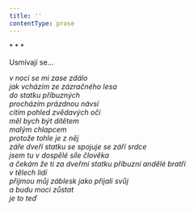 ```yaml
---
title: ''
contentType: prose
---
```


\* \* \*

Usmívají se…

_v noci se mi zase zdálo  
jak vcházím ze zázračného lesa  
do statku příbuzných  
procházím prázdnou návsí  
cítím pohled zvědavých očí  
měl bych být dítětem  
malým chlapcem  
protože tohle je z něj  
záře dveří statku se spojuje se září srdce  
jsem tu v dospělé síle člověka  
a čekám že ti za dveřmi statku příbuzní andělé bratři  
v tělech lidí  
přijmou můj záblesk jako přijali svůj  
a budu moci zůstat  
je to teď_
